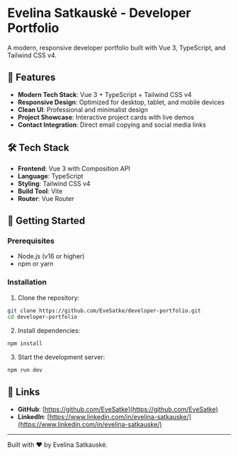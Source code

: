 # Evelina Satkauskė - Developer Portfolio

A modern, responsive developer portfolio built with Vue 3, TypeScript, and Tailwind CSS v4.

## 🚀 Features

- **Modern Tech Stack**: Vue 3 + TypeScript + Tailwind CSS v4
- **Responsive Design**: Optimized for desktop, tablet, and mobile devices
- **Clean UI**: Professional and minimalist design
- **Project Showcase**: Interactive project cards with live demos
- **Contact Integration**: Direct email copying and social media links

## 🛠️ Tech Stack

- **Frontend**: Vue 3 with Composition API
- **Language**: TypeScript
- **Styling**: Tailwind CSS v4
- **Build Tool**: Vite
- **Router**: Vue Router

## 🚀 Getting Started

### Prerequisites

- Node.js (v16 or higher)
- npm or yarn

### Installation

1. Clone the repository:

```bash
git clone https://github.com/EveSatke/developer-portfolio.git
cd developer-portfolio
```

2. Install dependencies:

```bash
npm install
```

3. Start the development server:

```bash
npm run dev
```

## 🔗 Links

- **GitHub**: [https://github.com/EveSatke](https://github.com/EveSatke)
- **LinkedIn**: [https://www.linkedin.com/in/evelina-satkauske/](https://www.linkedin.com/in/evelina-satkauske/)

---

Built with ❤️ by Evelina Satkauskė.
